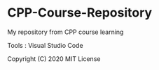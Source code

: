 # CPP-Course-Repository
My repository from CPP course learning

Tools : Visual Studio Code

Copyright (C) 2020 MIT License
